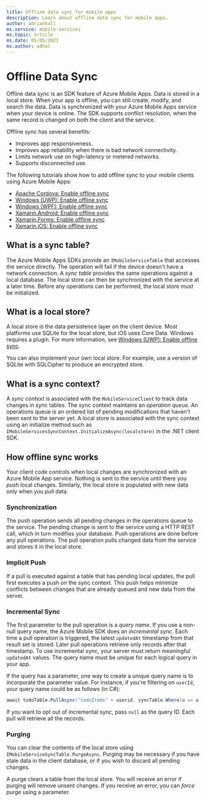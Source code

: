 ```yaml
---
title: Offline data sync for mobile apps
description: Learn about offline data sync for mobile apps.
author: adrianhall
ms.service: mobile-services
ms.topic: article
ms.date: 05/05/2021
ms.author: adhal
---
```


# Offline Data Sync

Offline data sync is an SDK feature of Azure Mobile Apps. Data is stored in a local store.  When your app is offline, you can still create, modify, and search the data. Data is synchronized with your Azure Mobile Apps service when your device is online. The SDK supports conflict resolution, when the same record is changed on both the client and the service.

Offline sync has several benefits:

* Improves app responsiveness.
* Improves app reliability when there is bad network connectivity.
* Limits network use on high-latency or metered networks.
* Supports disconnected use.

The following tutorials show how to add offline sync to your mobile clients using Azure Mobile Apps:

* [Apache Cordova: Enable offline sync](../quickstarts/cordova/offline.md)
* [Windows (UWP): Enable offline sync](../quickstarts/uwp/offline.md)
* [Windows (WPF): Enable offline sync](../quickstarts/wpf/offline.md)
* [Xamarin.Android: Enable offline sync](../quickstarts/xamarin-android/offline.md)
* [Xamarin.Forms: Enable offline sync](../quickstarts/xamarin-forms/offline.md)
* [Xamarin.iOS: Enable offline sync](../quickstarts/xamarin-ios/offline.md)

## What is a sync table?

The Azure Mobile Apps SDKs provide an `IMobileServiceTable` that accesses the service directly.  The operation will fail if the device doesn't have a network connection.  A *sync table* provides the same operations against a local database.  The local store can then be synchronized with the service at a later time.  Before any operations can be performed, the local store must be initialized.

## What is a local store?

A local store is the data persistence layer on the client device. Most platforms use SQLite for the local store, but iOS uses Core Data.  Windows requires a plugin.  For more information,  see [Windows (UWP): Enable offline sync](../quickstarts/uwp/offline.md).  

You can also implement your own local store. For example, use a version of SQLite with SQLCipher to produce an encrypted store.

## What is a sync context?

A *sync context* is associated with the `MobileServiceClient` to track data changes in sync tables. The sync context maintains an *operation queue*.  An operations queue is an ordered list of pending modifications that haven't been sent to the server yet.  A local store is associated with the sync context using an initialize method such as `IMobileServicesSyncContext.InitializeAsync(localstore)` in the .NET client SDK.

## How offline sync works

Your client code controls when local changes are synchronized with an Azure Mobile App service. Nothing is sent to the service until there you *push* local changes. Similarly, the local store is populated with new data only when you *pull* data.

### Synchronization

The push operation sends all pending changes in the operations queue to the service.  The pending change is sent to the service using a HTTP REST call, which in turn modifies your database.  Push operations are done before any pull operations.  The pull operation pulls changed data from the service and stores it in the local store.

### Implicit Push

If a pull is executed against a table that has pending local updates, the pull first executes a push on the sync context. This push helps minimize conflicts between changes that are already queued and new data from the server.

### Incremental Sync

The first parameter to the pull operation is a *query name*. If you use a non-null query name, the Azure Mobile SDK does an *incremental sync*. Each time a pull operation is triggered, the latest `updatedAt` timestamp from that result set is stored. Later pull operations retrieve only records after that timestamp. To use incremental sync, your server must return meaningful `updatedAt` values. The query name must be unique for each logical query in your app.

If the query has a parameter, one way to create a unique query name is to incorporate the parameter value. For instance, if you're filtering on `userId`, your query name could be as follows (in C#):

``` csharp
await todoTable.PullAsync("todoItems" + userid, syncTable.Where(u => u.UserId == userId));
```

If you want to opt out of incremental sync, pass `null` as the query ID. Each pull will retrieve all the records.

### Purging

You can clear the contents of the local store using `IMobileServiceSyncTable.PurgeAsync`. Purging may be necessary if you have stale data in the client database, or if you wish to discard all pending changes.

A purge clears a table from the local store.  You will receive an error if purging will remove unsent changes. If you receive an error, you can *force purge* using a parameter.
